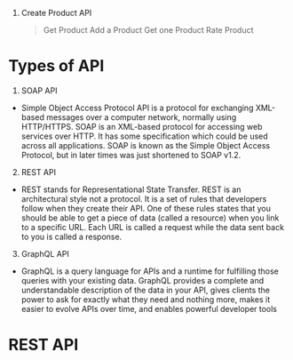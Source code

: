1. Create Product API
    >Get Product
    >Add a Product
    >Get one Product
    >Rate Product

# Types of API
1. SOAP API
- Simple Object Access Protocol API is a protocol for exchanging XML-based messages over a computer network, normally using HTTP/HTTPS. SOAP is an XML-based protocol for accessing web services over HTTP. It has some specification which could be used across all applications. SOAP is known as the Simple Object Access Protocol, but in later times was just shortened to SOAP v1.2.

2. REST API
- REST stands for Representational State Transfer. REST is an architectural style not a protocol. It is a set of rules that developers follow when they create their API. One of these rules states that you should be able to get a piece of data (called a resource) when you link to a specific URL. Each URL is called a request while the data sent back to you is called a response.

3. GraphQL API
- GraphQL is a query language for APIs and a runtime for fulfilling those queries with your existing data. GraphQL provides a complete and understandable description of the data in your API, gives clients the power to ask for exactly what they need and nothing more, makes it easier to evolve APIs over time, and enables powerful developer tools

# REST API
